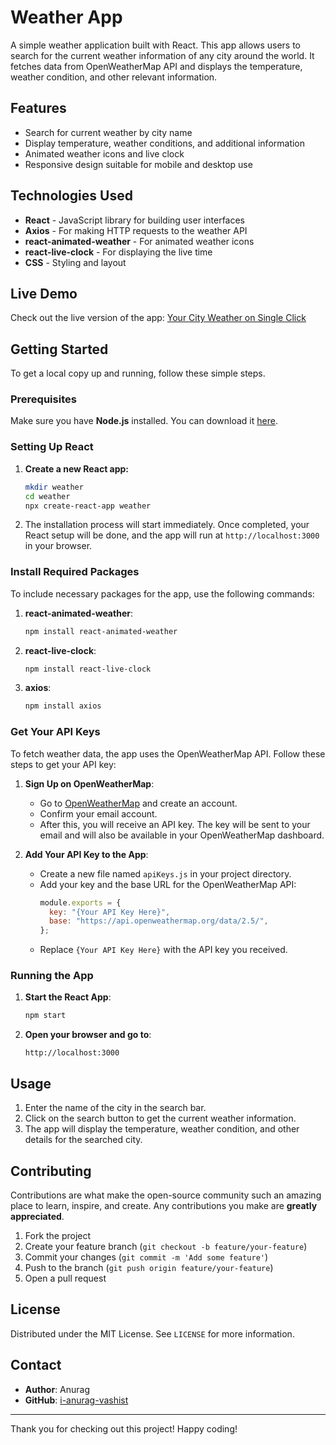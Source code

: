 # Weather App

A simple weather application built with React. This app allows users to search for the current weather information of any city around the world. It fetches data from OpenWeatherMap API and displays the temperature, weather condition, and other relevant information.

## Features

- Search for current weather by city name
- Display temperature, weather conditions, and additional information
- Animated weather icons and live clock
- Responsive design suitable for mobile and desktop use

## Technologies Used

- **React** - JavaScript library for building user interfaces
- **Axios** - For making HTTP requests to the weather API
- **react-animated-weather** - For animated weather icons
- **react-live-clock** - For displaying the live time
- **CSS** - Styling and layout

## Live Demo

Check out the live version of the app: [Your City Weather on Single Click](https://yourcityweatheronsingleclick.netlify.app)

## Getting Started

To get a local copy up and running, follow these simple steps.

### Prerequisites

Make sure you have **Node.js** installed. You can download it [here](https://nodejs.org/).

### Setting Up React

1. **Create a new React app:**
    ```bash
    mkdir weather
    cd weather
    npx create-react-app weather
    ```
2. The installation process will start immediately. Once completed, your React setup will be done, and the app will run at `http://localhost:3000` in your browser.

### Install Required Packages

To include necessary packages for the app, use the following commands:

1. **react-animated-weather**:
    ```bash
    npm install react-animated-weather
    ```
2. **react-live-clock**:
    ```bash
    npm install react-live-clock
    ```
3. **axios**:
    ```bash
    npm install axios
    ```

### Get Your API Keys

To fetch weather data, the app uses the OpenWeatherMap API. Follow these steps to get your API key:

1. **Sign Up on OpenWeatherMap**:
   - Go to [OpenWeatherMap](https://openweathermap.org/) and create an account.
   - Confirm your email account.
   - After this, you will receive an API key. The key will be sent to your email and will also be available in your OpenWeatherMap dashboard.

2. **Add Your API Key to the App**:
   - Create a new file named `apiKeys.js` in your project directory.
   - Add your key and the base URL for the OpenWeatherMap API:
     ```javascript
     module.exports = {
       key: "{Your API Key Here}",
       base: "https://api.openweathermap.org/data/2.5/",
     };
     ```
   - Replace `{Your API Key Here}` with the API key you received.

### Running the App

1. **Start the React App**:
    ```bash
    npm start
    ```
2. **Open your browser and go to**:
    ```
    http://localhost:3000
    ```

## Usage

1. Enter the name of the city in the search bar.
2. Click on the search button to get the current weather information.
3. The app will display the temperature, weather condition, and other details for the searched city.

## Contributing

Contributions are what make the open-source community such an amazing place to learn, inspire, and create. Any contributions you make are **greatly appreciated**.

1. Fork the project
2. Create your feature branch (`git checkout -b feature/your-feature`)
3. Commit your changes (`git commit -m 'Add some feature'`)
4. Push to the branch (`git push origin feature/your-feature`)
5. Open a pull request

## License

Distributed under the MIT License. See `LICENSE` for more information.

## Contact

- **Author**: Anurag
- **GitHub**: [i-anurag-vashist](https://github.com/i-anurag-vashist)

---

Thank you for checking out this project! Happy coding!